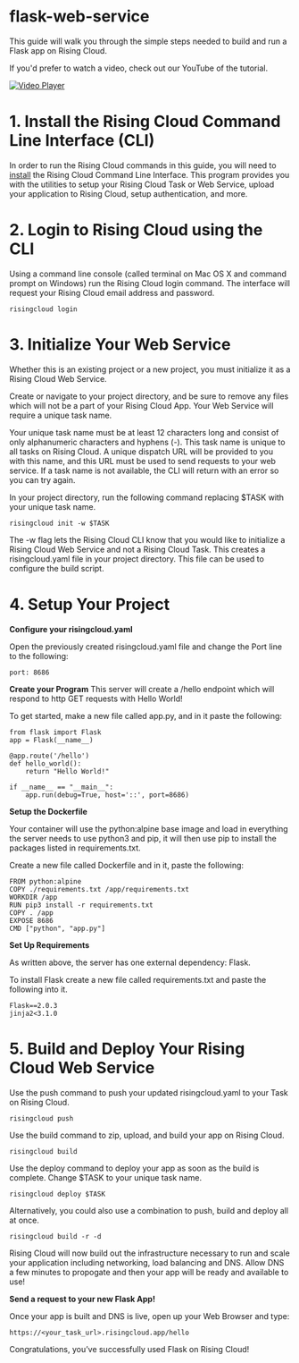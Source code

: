 # flask-web-service
This guide will walk you through the simple steps needed to build and run a Flask app on Rising Cloud.

If you'd prefer to watch a video, check out our YouTube of the tutorial.

[![Video Player](https://cms.risingcloud.com/uploads/Video_Player_b69c4aa4ff.png)](https://youtu.be/UD--sJvqcYA)

# 1. Install the Rising Cloud Command Line Interface (CLI)
In order to run the Rising Cloud commands in this guide, you will need to [install](https://risingcloud.com/docs/install) the Rising Cloud Command Line Interface. This program provides you with the utilities to setup your Rising Cloud Task or Web Service, upload your application to Rising Cloud, setup authentication, and more.

# 2. Login to Rising Cloud using the CLI
Using a command line console (called terminal on Mac OS X and command prompt on Windows) run the Rising Cloud login command. The interface will request your Rising Cloud email address and password.

```risingcloud login```

# 3. Initialize Your Web Service

Whether this is an existing project or a new project, you must initialize it as a Rising Cloud Web Service.

Create or navigate to your project directory, and be sure to remove any files which will not be a part of your Rising Cloud App.
Your Web Service will require a unique task name.

Your unique task name must be at least 12 characters long and consist of only alphanumeric characters and hyphens (-). This task name is unique to all tasks on Rising Cloud. A unique dispatch URL will be provided to you with this name, and this URL must be used to send requests to your web service.  If a task name is not available, the CLI will return with an error so you can try again.

In your project directory, run the following command replacing $TASK with your unique task name.

```risingcloud init -w $TASK```

The -w flag lets the Rising Cloud CLI know that you would like to initialize a Rising Cloud Web Service and not a Rising Cloud Task.
This creates a risingcloud.yaml file in your project directory. This file can be used to configure the build script.

# 4. Setup Your Project

**Configure your risingcloud.yaml**

Open the previously created risingcloud.yaml file and change the Port line to the following:

```port: 8686```

**Create your Program**
This server will create a /hello endpoint which will respond to http GET requests with Hello World!  

To get started, make a new file called app.py, and in it paste the following:

```
from flask import Flask
app = Flask(__name__)

@app.route('/hello')
def hello_world():
    return "Hello World!"

if __name__ == "__main__":
    app.run(debug=True, host='::', port=8686)
```

**Setup the Dockerfile**

Your container will use the python:alpine base image and load in everything the server needs to use python3 and pip, it will then use pip to install the packages listed in requirements.txt.

Create a new file called Dockerfile and in it, paste the following:

```
FROM python:alpine
COPY ./requirements.txt /app/requirements.txt
WORKDIR /app
RUN pip3 install -r requirements.txt
COPY . /app
EXPOSE 8686
CMD ["python", "app.py"]
```

**Set Up Requirements**

As written above, the server has one external dependency: Flask. 

To install Flask create a new file called requirements.txt and paste the following into it.

```
Flask==2.0.3
jinja2<3.1.0
```

# 5. Build and Deploy Your Rising Cloud Web Service

Use the push command to push your updated risingcloud.yaml to your Task on Rising Cloud.

```risingcloud push```

Use the build command to zip, upload, and build your app on Rising Cloud.

```risingcloud build```

Use the deploy command to deploy your app as soon as the build is complete.  Change $TASK to your unique task name.

```risingcloud deploy $TASK```

Alternatively, you could also use a combination to push, build and deploy all at once.

```risingcloud build -r -d```

Rising Cloud will now build out the infrastructure necessary to run and scale your application including networking, load balancing and DNS.  Allow DNS a few minutes to propogate and then your app will be ready and available to use!

**Send a request to your new Flask App!**

Once your app is built and DNS is live, open up your Web Browser and type:
```
https://<your_task_url>.risingcloud.app/hello
```
Congratulations, you’ve successfully used Flask on Rising Cloud!
